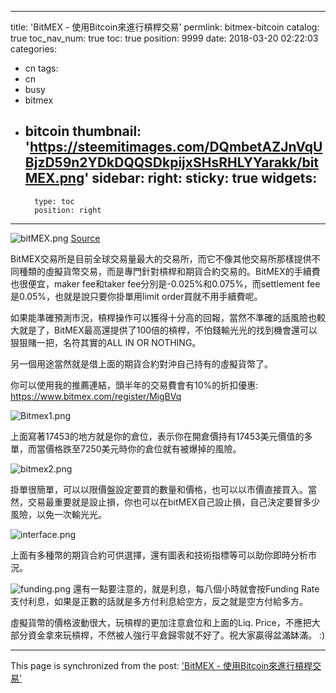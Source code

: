 
---
title: 'BitMEX - 使用Bitcoin來進行槓桿交易'
permlink: bitmex-bitcoin
catalog: true
toc_nav_num: true
toc: true
position: 9999
date: 2018-03-20 02:22:03
categories:
- cn
tags:
- cn
- busy
- bitmex
- bitcoin
thumbnail: 'https://steemitimages.com/DQmbetAZJnVqUBjzD59n2YDkDQQSDkpijxSHsRHLYYarakk/bitMEX.png'
sidebar:
    right:
        sticky: true
widgets:
    -
        type: toc
        position: right
---


![bitMEX.png](https://steemitimages.com/DQmbetAZJnVqUBjzD59n2YDkDQQSDkpijxSHsRHLYYarakk/bitMEX.png)
[Source](https://www.bestbitcoinexchange.net/en/bitmex-com/)

BitMEX交易所是目前全球交易量最大的交易所，而它不像其他交易所那樣提供不同種類的虛擬貨幣交易，而是專門針對槓桿和期貨合約交易的。BitMEX的手續費也很便宜，maker fee和taker fee分別是-0.025%和0.075%，而settlement fee是0.05%，也就是說只要你掛單用limit order買就不用手續費呢。

如果能準確預測市況，槓桿操作可以獲得十分高的回報，當然不準確的話風險也較大就是了，BitMEX最高還提供了100倍的槓桿，不怕錢輸光光的找到機會還可以狠狠賭一把，名符其實的ALL IN OR NOTHING。


另一個用途當然就是借上面的期貨合約對沖自己持有的虛擬貨幣了。


你可以使用我的推薦連結，頭半年的交易費會有10%的折扣優惠:
https://www.bitmex.com/register/MigBVq

![Bitmex1.png](https://steemitimages.com/DQmeE6VLDQn6EhJjHa6H3HUt86ZjjCSKUc6fTxTdHTCKmY3/Bitmex1.png)

上面寫著17453的地方就是你的倉位，表示你在開倉價持有17453美元價值的多單，而當價格跌至7250美元時你的倉位就有被爆掉的風險。


![bitmex2.png](https://steemitimages.com/DQmXq1FW3KLzmTAGatdp6XfYjRu3KbhBtgzg82HCoSNVKKh/bitmex2.png)

掛單很簡單，可以以限價盤設定要買的數量和價格，也可以以市價直接買入。當然，交易最重要就是設止損，你也可以在bitMEX自己設止損，自己決定要冒多少風險，以免一次輸光光。

![interface.png](https://steemitimages.com/DQmUE9SwQD81uQ7jQnmCJMZdmuZgT1rr8QpHe6QhxTNMxKs/interface.png)

上面有多種幣的期貨合約可供選擇，還有圖表和技術指標等可以助你即時分析市況。

![funding.png](https://steemitimages.com/DQmY2EdcS3Soh8mkusU1b4qgLia7NYifTDHd42xsBqoyj4g/funding.png)
還有一點要注意的，就是利息，每八個小時就會按Funding Rate支付利息，如果是正數的話就是多方付利息給空方，反之就是空方付給多方。
 

虛擬貨幣的價格波動很大，玩槓桿的更加注意倉位和上面的Liq. Price，不應把大部分資金拿來玩槓桿，不然被人強行平倉歸零就不好了。祝大家贏得盆滿缽滿。 :)

- - -

This page is synchronized from the post: ['BitMEX - 使用Bitcoin來進行槓桿交易'](https://steemit.com/@htliao/bitmex-bitcoin)
